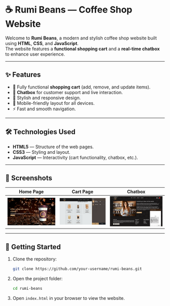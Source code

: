 # ☕ Rumi Beans — Coffee Shop Website

Welcome to **Rumi Beans**, a modern and stylish coffee shop website built using **HTML**, **CSS**, and **JavaScript**.  
The website features a **functional shopping cart** and a **real-time chatbox** to enhance user experience.

---

## ✨ Features

- 🛒 Fully functional **shopping cart** (add, remove, and update items).
- 💬 **Chatbox** for customer support and live interaction.
- 🎨 Stylish and responsive design.
- 📱 Mobile-friendly layout for all devices.
- ⚡ Fast and smooth navigation.

---

## 🛠️ Technologies Used

- **HTML5** — Structure of the web pages.
- **CSS3** — Styling and layout.
- **JavaScript** — Interactivity (cart functionality, chatbox, etc.).

---

## 📸 Screenshots

| Home Page | Cart Page | Chatbox |
|:---------:|:---------:|:-------:|
| ![Home Screenshot](preview/Preview-1.png) | ![Cart Screenshot](preview/Preview-3.png) | ![Chatbox Screenshot](preview/Preview-2.png) |

---

## 🚀 Getting Started

1. Clone the repository:
   ```bash
   git clone https://github.com/your-username/rumi-beans.git
   ```

2. Open the project folder:
   ```bash
   cd rumi-beans
   ```

3. Open `index.html` in your browser to view the website.

